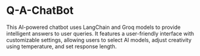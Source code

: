# Q-A-ChatBot
This AI-powered chatbot uses LangChain and Groq models to provide intelligent answers to user queries. It features a user-friendly interface with customizable settings, allowing users to select AI models, adjust creativity using temperature, and set response length.
